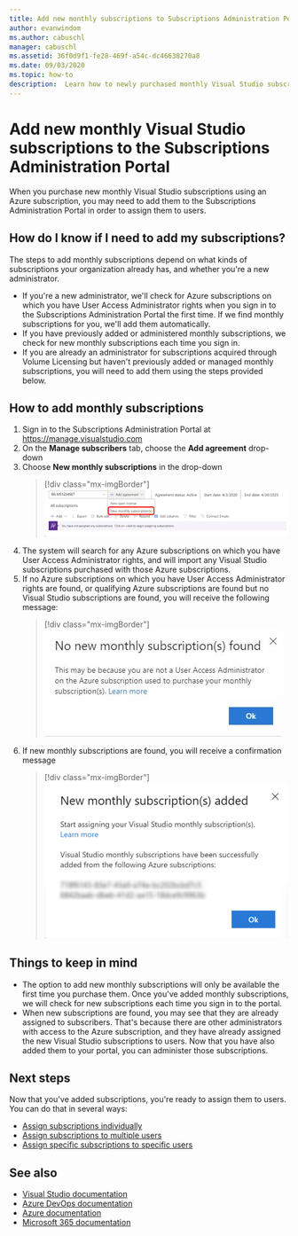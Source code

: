 ```yaml
---
title: Add new monthly subscriptions to Subscriptions Administration Portal | Microsoft Docs
author: evanwindom
ms.author: cabuschl
manager: cabuschl
ms.assetid: 36f0d9f1-fe28-469f-a54c-dc46638270a8
ms.date: 09/03/2020
ms.topic: how-to
description:  Learn how to newly purchased monthly Visual Studio subscriptions to the Subscriptions Administration Portal
---
```

# Add new monthly Visual Studio subscriptions to the Subscriptions Administration Portal
When you purchase new monthly Visual Studio subscriptions using an Azure subscription, you may need to add them to the Subscriptions Administration Portal in order to assign them to users.  

## How do I know if I need to add my subscriptions?
The steps to add monthly subscriptions depend on what kinds of subscriptions your organization already has, and whether you're a new administrator.
- If you're a new administrator, we'll check for Azure subscriptions on which you have User Access Administrator rights when you sign in to the Subscriptions Administration Portal the first time.  If we find monthly subscriptions for you, we'll add them automatically. 
- If you have previously added or administered monthly subscriptions, we check for new monthly subscriptions each time you sign in. 
- If you are already an administrator for subscriptions acquired through Volume Licensing but haven't previously added or managed monthly subscriptions, you will need to add them using the steps provided below.

## How to add monthly subscriptions
1. Sign in to the Subscriptions Administration Portal at <https://manage.visualstudio.com>
1. On the **Manage subscribers** tab, choose the **Add agreement** drop-down 
1. Choose **New monthly subscriptions** in the drop-down
   > [!div class="mx-imgBorder"]
   > ![Add new monthly subscriptions drop-down](_img/add-monthly-subs/add-subs-drop-down.png "Choose 'Add agreement', then 'New monthly subscriptions.")
1. The system will search for any Azure subscriptions on which you have User Access Administrator rights, and will import any Visual Studio subscriptions purchased with those Azure subscriptions.
1. If no Azure subscriptions on which you have User Access Administrator rights are found, or qualifying Azure subscriptions are found but no Visual Studio subscriptions are found, you will receive the following message:
   > [!div class="mx-imgBorder"]
   > ![No new monthly subscriptions found](_img/add-monthly-subs/no-subs-found.png "Error message indicating that there are no Azure subscription or Visual Studio subscriptions are available to you.")
1. If new monthly subscriptions are found, you will receive a confirmation message
   > [!div class="mx-imgBorder"]
   > ![Subscriptions added confirmation message](_img/add-monthly-subs/subs-added-confirmation.png "A confirmation message will display the subscriptions you've added.")

## Things to keep in mind
- The option to add new monthly subscriptions will only be available the first time you purchase them.  Once you've added monthly subscriptions, we will check for new subscriptions each time you sign in to the portal. 
- When new subscriptions are found, you may see that they are already assigned to subscribers.  That's because there are other administrators with access to the Azure subscription, and they have already assigned the new Visual Studio subscriptions to users.  Now that you have also added them to your portal, you can administer those subscriptions. 

## Next steps
Now that you've added subscriptions, you're ready to assign them to users.  You can do that in several ways:
- [Assign subscriptions individually](assign-license.md)
- [Assign subscriptions to multiple users](assign-license-bulk.md)
- [Assign specific subscriptions to specific users](assign-guid.md)

## See also
- [Visual Studio documentation](/visualstudio/)
- [Azure DevOps documentation](/azure/devops/)
- [Azure documentation](/azure/)
- [Microsoft 365 documentation](/microsoft-365/)